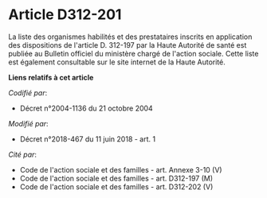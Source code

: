 # Article D312-201

La liste des organismes habilités et des prestataires inscrits en application des dispositions de l'article D. 312-197 par la
Haute Autorité de santé est publiée au Bulletin officiel du ministère chargé de l'action sociale. Cette liste est également
consultable sur le site internet de la Haute Autorité.

**Liens relatifs à cet article**

_Codifié par_:

  - Décret n°2004-1136 du 21 octobre 2004

_Modifié par_:

  - Décret n°2018-467 du 11 juin 2018 - art. 1

_Cité par_:

  - Code de l'action sociale et des familles - art. Annexe 3-10 (V)
  - Code de l'action sociale et des familles - art. D312-197 (M)
  - Code de l'action sociale et des familles - art. D312-202 (V)
